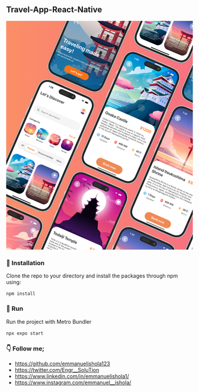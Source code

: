 ## Travel-App-React-Native

![Image](./assets/design.png)
  
### 📘 Installation
Clone the repo to your directory and install the packages through npm using:
```
npm install
```

### 🔬 Run
Run the project with Metro Bundler
```
npx expo start
```


### 👇 Follow me;
- https://github.com/emmanuelishola123
- https://twitter.com/Engr__SoluTion
- https://www.linkedin.com/in/emmanuelishola1/
- https://www.instagram.com/emmanuel__ishola/
